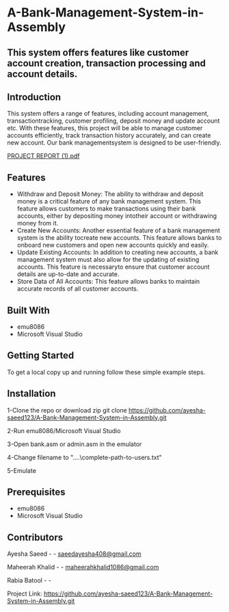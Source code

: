 # A-Bank-Management-System-in-Assembly
## This system offers features like customer account creation, transaction processing and account details. 

## Introduction
This system offers a range of features, including account management, transactiontracking, 
customer profiling, deposit money and update account etc. With these features, this project will 
be able to manage customer accounts efficiently, track transaction history accurately, and can 
create new account. Our bank managementsystem is designed to be user-friendly.

[PROJECT REPORT (1).pdf](https://github.com/ayesha-saeed123/A-Bank-Management-System-in-Assembly/files/11242702/PROJECT.REPORT.1.pdf)
## Features
* Withdraw and Deposit Money:
The ability to withdraw and deposit money is a critical feature of any bank 
management system. This feature allows customers to make transactions using 
their bank accounts, either by depositing money intotheir account or withdrawing
money from it.
* Create New Accounts:
Another essential feature of a bank management system is the ability tocreate new 
accounts. This feature allows banks to onboard new customers and open new 
accounts quickly and easily.
* Update Existing Accounts:
In addition to creating new accounts, a bank management system must also allow for
the updating of existing accounts. This feature is necessaryto ensure that customer
account details are up-to-date and accurate.
* Store Data of All Accounts:
This feature allows banks to maintain accurate records of all customer accounts.

## Built With
* emu8086
* Microsoft Visual Studio

## Getting Started
To get a local copy up and running follow these simple example steps.

## Installation
1-Clone the repo or download zip
git clone https://github.com/ayesha-saeed123/A-Bank-Management-System-in-Assembly.git

2-Run emu8086/Microsoft Visual Studio

3-Open bank.asm or admin.asm in the emulator

4-Change filename to "..\..\complete-path-to-users.txt"

5-Emulate

## Prerequisites
* emu8086
* Microsoft Visual Studio

## Contributors
Ayesha Saeed    - - saeedayesha408@gmail.com

Maheerah Khalid - - maheerahkhalid1086@gmail.com 

Rabia Batool    - -

Project Link: https://github.com/ayesha-saeed123/A-Bank-Management-System-in-Assembly.git
